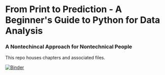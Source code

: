 # From Print to Prediction - A Beginner's Guide to Python for Data Analysis
### A Nontechincal Approach for Nontechnical People
This repo houses chapters and associated files.

[![Binder](https://mybinder.org/badge_logo.svg)](https://mybinder.org/v2/gh/chase-kusterer/textbook-py-data-analysis/HEAD?urlpath=classic%2Ftree&clear_cache=1)
